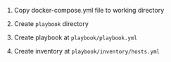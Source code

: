 1. Copy docker-compose.yml file to working directory

2. Create `playbook` directory

3. Create playbook at `playbook/playbook.yml`

4. Create inventory at `playbook/inventory/hosts.yml`
